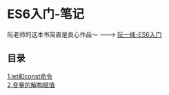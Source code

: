 # ES6入门-笔记

阮老师的这本书简直是良心作品～  --->  [阮一峰-ES6入门](http://es6.ruanyifeng.com/)

## 目录
[1.let和const命令]()  
[2.变量的解构赋值](https://github.com/webbj97/summary/blob/master/Blog-ES6%E5%AD%A6%E4%B9%A0%E7%AC%94%E8%AE%B0/2.%E5%8F%98%E9%87%8F%E7%9A%84%E8%A7%A3%E6%9E%84%E8%B5%8B%E5%80%BC.md)
